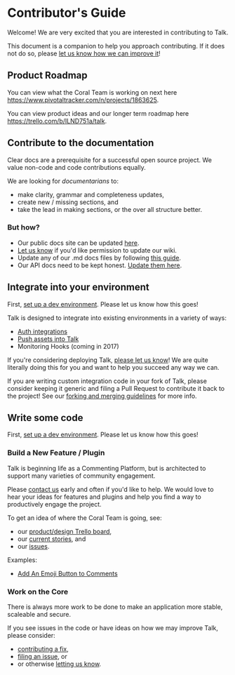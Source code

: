 # Contributor's Guide

Welcome! We are very excited that you are interested in contributing to Talk. 

This document is a companion to help you approach contributing. If it does not do so, please [let us know how we can improve it](https://github.com/coralproject/talk/issues)!


## Product Roadmap

You can view what the Coral Team is working on next here https://www.pivotaltracker.com/n/projects/1863625.

You can view product ideas and our longer term roadmap here https://trello.com/b/ILND751a/talk.


## Contribute to the documentation
Clear docs are a prerequisite for a successful open source project. We value non-code and code contributions equally. 

We are looking for _documentarians_ to:

* make clarity, grammar and completeness updates,
* create new / missing sections, and
* take the lead in making sections, or the over all structure better.

### But how?

* Our public docs site can be updated [here](https://github.com/coralproject/docs).
* [Let us know](https://github.com/coralproject/talk/wiki/Contact-Us) if you'd like permission to update our wiki.
* Update any of our .md docs files by following [this guide](https://github.com/coralproject/talk/wiki/Forking,-Branching-and-Merging).
* Our API docs need to be kept honest. [Update them here](https://github.com/coralproject/talk/blob/master/docs/swagger.yaml).

## Integrate into your environment

First, [set up a dev environment](https://github.com/coralproject/talk/blob/master/INSTALL.md). Please let us know how this goes!

Talk is designed to integrate into existing environments in a variety of ways:

* [Auth integrations](https://github.com/coralproject/talk/wiki/Security#authentication-strategies)
* [Push assets into Talk](https://github.com/coralproject/talk/blob/master/routes/api/assets/index.js)
* Monitoring Hooks (coming in 2017)

If you're considering deploying Talk, [please let us know](https://github.com/coralproject/talk/wiki/Contact-Us)! We are quite literally doing this for you and want to help you succeed any way we can.

If you are writing custom integration code in your fork of Talk, please consider keeping it generic and filing a Pull Request to contribute it back to the project! See our [forking and merging guidelines](https://github.com/coralproject/talk/wiki/Forking,-Branching-and-Merging) for more info. 

## Write some code

First, [set up a dev environment](https://github.com/coralproject/talk/blob/master/INSTALL.md). Please let us know how this goes!

### Build a New Feature / Plugin

Talk is beginning life as a Commenting Platform, but is architected to support many varieties of community engagement. 

Please [contact us](https://github.com/coralproject/talk/wiki/Contact-Us) early and often if you'd like to help. We would love to hear your ideas for features and plugins and help you find a way to productively engage the project. 

To get an idea of where the Coral Team is going, see:

* our [product/design Trello board](https://trello.com/b/ILND751a/talk),
* our [current stories](https://www.pivotaltracker.com/n/projects/1863625), and
* our [issues](https://github.com/coralproject/talk/issues).


Examples:

* [Add An Emoji Button to Comments](https://github.com/coralproject/talk/wiki/Add-An-Emoji-Button-to-Comments)


### Work on the Core

There is always more work to be done to make an application more stable, scaleable and secure. 

If you see issues in the code or have ideas on how we may improve Talk, please consider:

* [contributing a fix](https://github.com/coralproject/talk/wiki/Forking,-Branching-and-Merging),
* [filing an issue](https://github.com/coralproject/talk/issues), or
* or otherwise [letting us know](https://github.com/coralproject/talk/wiki/Contact-Us).



